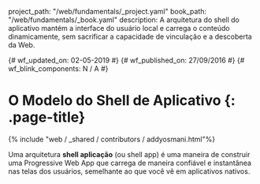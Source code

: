 project_path: "/web/fundamentals/_project.yaml"
book_path: "/web/fundamentals/_book.yaml"
description: A arquitetura do shell do aplicativo mantém a interface do usuário local
  e carrega o conteúdo dinamicamente, sem sacrificar a capacidade de vinculação e
  a descoberta da Web.

{# wf_updated_on: 02-05-2019 #}
{# wf_published_on: 27/09/2016 #}
{# wf_blink_components: N / A #}

# O Modelo do Shell de Aplicativo {: .page-title}

{% include "web / _shared / contributors / addyosmani.html"%}

Uma arquitetura **shell aplicação** (ou shell app) é uma maneira de construir uma
Progressive Web App que carrega de maneira confiável e instantânea nas telas dos usuários,
semelhante ao que você vê em aplicativos nativos.
